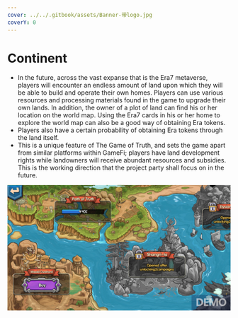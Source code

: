```yaml
---
cover: ../../.gitbook/assets/Banner-带logo.jpg
coverY: 0
---
```


# Continent

* In the future, across the vast expanse that is the Era7 metaverse, players will encounter an endless amount of land upon which they will be able to build and operate their own homes. Players can use various resources and processing materials found in the game to upgrade their own lands. In addition, the owner of a plot of land can find his or her location on the world map. Using the Era7 cards in his or her home to explore the world map can also be a good way of obtaining Era tokens.
* Players also have a certain probability of obtaining Era tokens through the land itself.
* This is a unique feature of The Game of Truth, and sets the game apart from similar platforms within GameFi; players have land development rights while landowners will receive abundant resources and subsidies. This is the working direction that the project party shall focus on in the future.

![](../../.gitbook/assets/领地系统.png)
